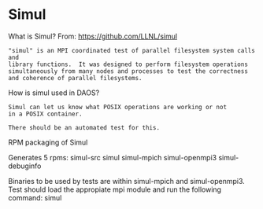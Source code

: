 # Simul

What is Simul?
    From: https://github.com/LLNL/simul

    "simul" is an MPI coordinated test of parallel filesystem system calls and
    library functions.  It was designed to perform filesystem operations
    simultaneously from many nodes and processes to test the correctness
    and coherence of parallel filesystems.

How is simul used in DAOS?

    Simul can let us know what POSIX operations are working or not
    in a POSIX container.

    There should be an automated test for this.


RPM packaging of Simul

Generates 5 rpms:
    simul-src
    simul
    simul-mpich
    simul-openmpi3
    simul-debuginfo

Binaries to be used by tests are within simul-mpich
and simul-openmpi3. Test should load the appropiate 
mpi module and run the following command:
    simul

